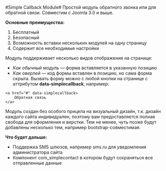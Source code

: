 #Simple Callback Module#
Простой модуль обратного звонка или для обратной связи. Совместим с Joomla 3.0 и выше.

**Основные преимущества:**

 1. Бесплатный
 2. Безопасный
 3. Возможность вставки нескольких модулей на одну страницу
 4. Содержит все необходимые настройки

Модуль поддерживает несколько видов отображения на странице:

 - *Как обычный модуль* —  форма вставляется в указанную позицию
 - *Как оверлей* — код формы вставлен в позицию, но сама форма скрыта. Вызвать
   форму можно с любой кнопки на странице с аттрибутом
   **data-simplecallback**, например:

```
<a href="#" data-simplecallback>
    Обратная связь
</a>
```

Модуль создан без особого прицела на визуальный дизайн, т.к. дизайн каждого сайта индивидуален, поэтому вам предоставляется полная свобода для оформления и верстки. Тем не менее, чуть позже будут добавлены несколько тем, например bootstrap-совместимая.

**Что будет дальше:**

 - Поддержка SMS шлюзов, например sms.ru для уведомления администратора
   сайта
 - Компонент com_simplecontact в котором будут сохраняться все
   отправленные данные
